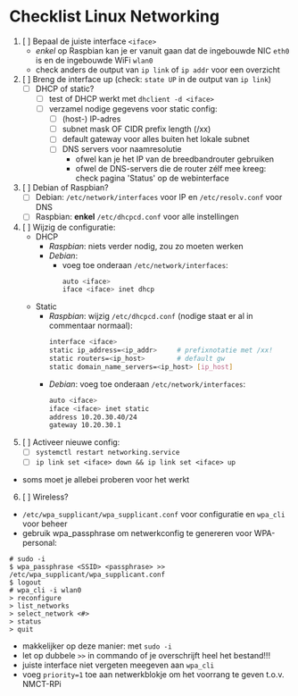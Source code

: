 # Checklist Linux Networking

1. [ ] Bepaal de juiste interface `<iface>`
   - *enkel* op Raspbian kan je er vanuit gaan dat de ingebouwde NIC `eth0` is en de ingebouwde WiFi `wlan0`
   - check anders de output van `ip link` of `ip addr` voor een overzicht 
2. [ ] Breng de interface up (check: `state UP` in de output van `ip link`)
   - [ ] DHCP of static?
      - [ ] test of DHCP werkt met `dhclient -d <iface>`
      - [ ] verzamel nodige gegevens voor static config:
		- [ ] (host-) IP-adres 
		- [ ] subnet mask OF CIDR prefix length (/xx)
		- [ ] default gateway voor alles buiten het lokale subnet
		- [ ] DNS servers voor naamresolutie
			- ofwel kan je het IP van de breedbandrouter gebruiken
		    - ofwel de DNS-servers die de router zélf mee kreeg: check pagina 'Status' op de webinterface
3. [ ] Debian of Raspbian?
    - [ ] Debian: `/etc/network/interfaces` voor IP en `/etc/resolv.conf` voor DNS
    - [ ] Raspbian: **enkel** `/etc/dhcpcd.conf` voor alle instellingen
4. [ ] Wijzig de configuratie:
   - DHCP 
	  - *Raspbian*: niets verder nodig, zou zo moeten werken 
	  - *Debian*: 
	    - voeg toe onderaan `/etc/network/interfaces`:
			```bash
			auto <iface>
			iface <iface> inet dhcp
			```
   - Static 
	  - *Raspbian*: wijzig `/etc/dhcpcd.conf` (nodige staat er al in commentaar normaal):
		```bash
		interface <iface>
		static ip_address=<ip_addr>  	# prefixnotatie met /xx!
		static routers=<ip_host>		# default gw
		static domain_name_servers=<ip_host> [ip_host]
		```		 
	  - *Debian*: voeg toe onderaan `/etc/network/interfaces`:
		```bash
		auto <iface>
		iface <iface> inet static
		address 10.20.30.40/24
		gateway 10.20.30.1
		```
5. [ ] Activeer nieuwe config:
    - [ ] `systemctl restart networking.service`
	- [ ] `ip link set <iface> down && ip link set <iface> up`
  - soms moet je allebei proberen voor het werkt
6. [ ] Wireless?
  - `/etc/wpa_supplicant/wpa_supplicant.conf` voor configuratie en `wpa_cli` voor beheer
  - gebruik wpa_passphrase om netwerkconfig te genereren voor WPA-personal:
  ```console
  # sudo -i
  $ wpa_passphrase <SSID> <passphrase> >> /etc/wpa_supplicant/wpa_supplicant.conf
  $ logout
  # wpa_cli -i wlan0
  > reconfigure
  > list_networks
  > select_network <#>
  > status
  > quit
  ```
  
- makkelijker op deze manier: met `sudo -i` 
- let op dubbele `>>` in commando of je overschrijft heel het bestand!!!
- juiste interface niet vergeten meegeven aan `wpa_cli`
- voeg `priority=1` toe aan netwerkblokje om het voorrang te geven t.o.v. NMCT-RPi